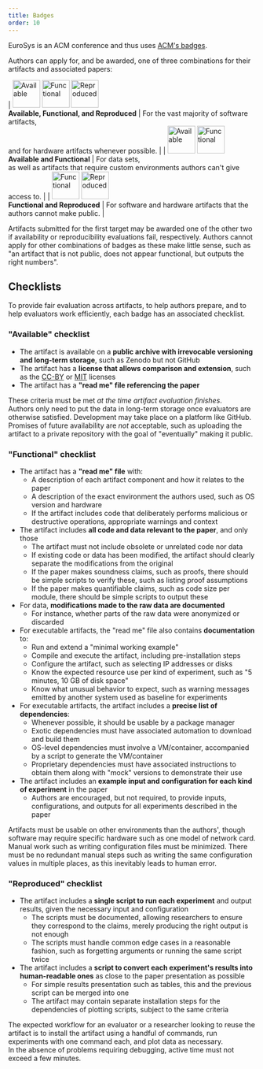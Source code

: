 ```yaml
---
title: Badges
order: 10
---
```


<style>
img { width: 4em; }
</style>

EuroSys is an ACM conference and thus uses [ACM's badges](https://www.acm.org/publications/policies/artifact-review-and-badging-current).

Authors can apply for, and be awarded, one of three combinations for their artifacts and associated papers:

| ![Available](/images/acm_available_1.1.png) ![Functional](/images/acm_functional_1.1.png) ![Reproduced](/images/acm_reproduced_1.1.png)<br>**Available, Functional, and Reproduced** | For the vast majority of software artifacts,<br>and for hardware artifacts whenever possible.  |
| ![Available](/images/acm_available_1.1.png) ![Functional](/images/acm_functional_1.1.png)<br>**Available and Functional** | For data sets,<br>as well as artifacts that require custom environments authors can't give access to. |
| ![Functional](/images/acm_functional_1.1.png) ![Reproduced](/images/acm_reproduced_1.1.png)<br>**Functional and Reproduced** | For software and hardware artifacts that the authors cannot make public. |

Artifacts submitted for the first target may be awarded one of the other two if availability or reproducibility evaluations fail, respectively.
Authors cannot apply for other combinations of badges as these make little sense, such as "an artifact that is not public, does not appear functional, but outputs the right numbers".


## Checklists

To provide fair evaluation across artifacts, to help authors prepare, and to help evaluators work efficiently, each badge has an associated checklist.

### "Available" checklist

- The artifact is available on a **public archive with irrevocable versioning and long-term storage**, such as Zenodo but not GitHub
- The artifact has a **license that allows comparison and extension**, such as the [CC-BY](https://creativecommons.org/licenses/by/4.0/) or [MIT](https://opensource.org/license/mit/) licenses
- The artifact has a **"read me" file referencing the paper**

These criteria must be met *at the time artifact evaluation finishes*.  
Authors only need to put the data in long-term storage once evaluators are otherwise satisfied. Development may take place on a platform like GitHub.  
Promises of future availability are *not* acceptable, such as uploading the artifact to a private repository with the goal of "eventually" making it public.

### "Functional" checklist

- The artifact has a **"read me" file** with:
  - A description of each artifact component and how it relates to the paper
  - A description of the exact environment the authors used, such as OS version and hardware
  - If the artifact includes code that deliberately performs malicious or destructive operations, appropriate warnings and context
- The artifact includes **all code and data relevant to the paper**, and only those
  - The artifact must not include obsolete or unrelated code nor data
  - If existing code or data has been modified, the artifact should clearly separate the modifications from the original
  - If the paper makes soundness claims, such as proofs, there should be simple scripts to verify these, such as listing proof assumptions
  - If the paper makes quantifiable claims, such as code size per module, there should be simple scripts to output these
- For data, **modifications made to the raw data are documented**
  - For instance, whether parts of the raw data were anonymized or discarded
- For executable artifacts, the "read me" file also contains **documentation** to:
  - Run and extend a "minimal working example"
  - Compile and execute the artifact, including pre-installation steps
  - Configure the artifact, such as selecting IP addresses or disks
  - Know the expected resource use per kind of experiment, such as "5 minutes, 10 GB of disk space"
  - Know what unusual behavior to expect, such as warning messages emitted by another system used as baseline for experiments
- For executable artifacts, the artifact includes a **precise list of dependencies**:
  - Whenever possible, it should be usable by a package manager
  - Exotic dependencies must have associated automation to download and build them
  - OS-level dependencies must involve a VM/container, accompanied by a script to generate the VM/container
  - Proprietary dependencies must have associated instructions to obtain them along with "mock" versions to demonstrate their use
- The artifact includes an **example input and configuration for each kind of experiment** in the paper
  - Authors are encouraged, but not required, to provide inputs, configurations, and outputs for all experiments described in the paper

Artifacts must be usable on other environments than the authors', though software may require specific hardware such as one model of network card.  
Manual work such as writing configuration files must be minimized. There must be no redundant manual steps such as writing the same configuration values in multiple places, as this inevitably leads to human error.

### "Reproduced" checklist

- The artifact includes a **single script to run each experiment** and output results, given the necessary input and configuration
  - The scripts must be documented, allowing researchers to ensure they correspond to the claims, merely producing the right output is not enough
  - The scripts must handle common edge cases in a reasonable fashion, such as forgetting arguments or running the same script twice
- The artifact includes a **script to convert each experiment's results into human-readable ones** as close to the paper presentation as possible
  - For simple results presentation such as tables, this and the previous script can be merged into one
  - The artifact may contain separate installation steps for the dependencies of plotting scripts, subject to the same criteria

The expected workflow for an evaluator or a researcher looking to reuse the artifact is to install the artifact using a handful of commands, run experiments with one command each, and plot data as necessary.  
In the absence of problems requiring debugging, active time must not exceed a few minutes.
